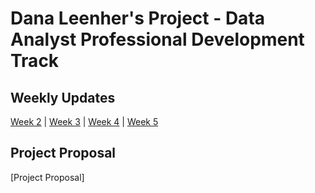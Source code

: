 # Dana Leenher's Project - Data Analyst Professional Development Track

## Weekly Updates
[Week 2](https://github.com/DLeenheer/DLeenheer.github.io/blob/main/Week2.md) | [Week 3](https://github.com/DLeenheer/Professional-Development/blob/main/week3.md) | [Week 4](https://github.com/DLeenheer/Professional-Development/blob/main/week4.md) | [Week 5](https://github.com/DLeenheer/Professional-Development/blob/main/week5.md)

## Project Proposal
[Project Proposal]
